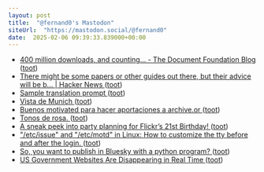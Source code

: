 ```yaml
---
layout: post
title:  "@fernand0's Mastodon"
siteUrl:  "https://mastodon.social/@fernand0"
date:  2025-02-06 09:39:33.839000+00:00
---
```

*  [400 million downloads, and counting... - The Document Foundation Blog ](https://blog.documentfoundation.org/blog/2025/01/30/400-million-downloads-and-counting) ([toot](https://mastodon.social/@fernand0/113956275738219829))
*  [There might be some papers or other guides out there, but their advice will be b... \| Hacker News ](https://news.ycombinator.com/item?id=4289785) ([toot](https://mastodon.social/@fernand0/113955308635501218))
*  [Sample translation prompt   ](https://www.gally.net/temp/20250201sampletranslationprompt.html) ([toot](https://mastodon.social/@fernand0/113954631951765115))
*  [Vista de Munich ](https://www.flickr.com/photos/fernand0/54286374481) ([toot](https://mastodon.social/@fernand0/113954621160927913))
*  [Buenos motivated para hacer aportaciones a archive.or ](https://mastodon.social/@fernand0/113953749198452810) ([toot](https://mastodon.social/@fernand0/113953749198452810))
*  [Tonos de rosa. ](https://avecesunafoto.wordpress.com/2025/02/05/tonos-de-rosa) ([toot](https://mastodon.social/@fernand0/113952741593841579))
*  [A sneak peek into party planning for Flickr’s 21st Birthday! ](https://blog.flickr.net/en/2025/02/03/a-sneak-peek-into-party-planning-for-flickrs-21st-birthday) ([toot](https://mastodon.social/@fernand0/113952640030451800))
*  ["/etc/issue" and "/etc/motd" in Linux:  How to customize the tty before and after the login. ](https://christiandreschler9.wixsite.com/linux-with-chris/post/-etc-issue-and--etc-motd-in-linux-how-to-customize-the-tty-before-and-after-the-logi) ([toot](https://mastodon.social/@fernand0/113952511227632453))
*  [So, you want to publish in Bluesky with a python program? ](https://dev.to/fernand0/so-you-want-to-publish-in-bluesky-with-a-python-program-3be) ([toot](https://mastodon.social/@fernand0/113952412069066509))
*  [US Government Websites Are Disappearing in Real Time ](https://www.wired.com/story/us-government-websites-are-disappearing-in-real-time) ([toot](https://mastodon.social/@fernand0/113952248863873148))
